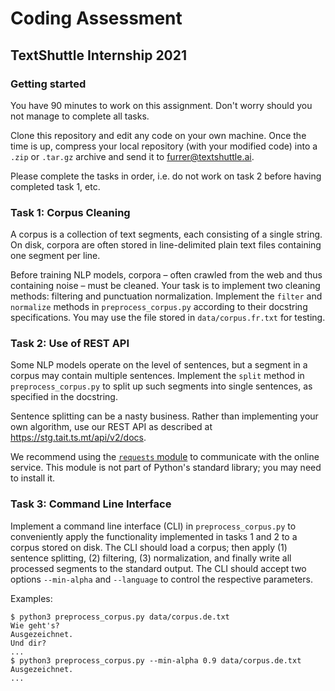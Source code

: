 # Coding Assessment
## TextShuttle Internship 2021

### Getting started

You have 90 minutes to work on this assignment. Don't worry should you not
manage to complete all tasks.

Clone this repository and edit any code on your own machine. Once the time is up,
compress your local repository (with your modified code) into a `.zip` or `.tar.gz`
archive and send it to furrer@textshuttle.ai.

Please complete the tasks in order, i.e. do not work on task 2 before having completed task 1, etc.

### Task 1: Corpus Cleaning

A corpus is a collection of text segments, each consisting of a single string. On disk, corpora are often stored in line-delimited plain text files containing one segment per line.

Before training NLP models, corpora – often crawled from the web and thus containing noise – must be cleaned. Your task is to implement two cleaning methods: filtering and punctuation normalization. Implement the `filter` and `normalize` methods in `preprocess_corpus.py` according to their docstring specifications. You may use the file stored in `data/corpus.fr.txt` for testing.

### Task 2: Use of REST API

Some NLP models operate on the level of sentences, but a segment in a corpus may contain multiple sentences. Implement the `split` method in `preprocess_corpus.py` to split up such segments into single sentences, as specified in the docstring.

Sentence splitting can be a nasty business. Rather than implementing your own algorithm, use our REST API as described at https://stg.tait.ts.mt/api/v2/docs.

We recommend using the [`requests` module](https://pypi.org/project/requests/) to communicate with the online service. This module is not part of Python's standard library; you may need to install it.

### Task 3: Command Line Interface

Implement a command line interface (CLI) in `preprocess_corpus.py` to conveniently apply the functionality implemented in tasks 1 and 2 to a corpus stored on disk. The CLI should load a corpus; then apply (1) sentence splitting, (2) filtering, (3) normalization, and finally write all processed segments to the standard output. The CLI should accept two options `--min-alpha` and `--language` to control the respective parameters.

Examples:

```
$ python3 preprocess_corpus.py data/corpus.de.txt
Wie geht's?
Ausgezeichnet.
Und dir?
...
$ python3 preprocess_corpus.py --min-alpha 0.9 data/corpus.de.txt
Ausgezeichnet.
...
```
